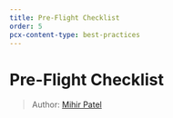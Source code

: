 ```yaml
---
title: Pre-Flight Checklist
order: 5
pcx-content-type: best-practices
---
```


# Pre-Flight Checklist

> Author: [Mihir Patel](https://github.com/mihyr)